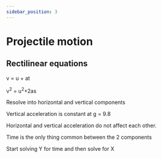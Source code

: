 ```yaml
---
sidebar_position: 3
---
```


# Projectile motion

## Rectilinear equations

v = u + at

v<sup>2</sup> = u<sup>2</sup>+2as

Resolve into horizontal and vertical components

Vertical acceleration is constant at g = 9.8

Horizontal and vertical acceleration do not affect each other.

Time is the only thing common between the 2 components

Start solving Y for time and then solve for X

